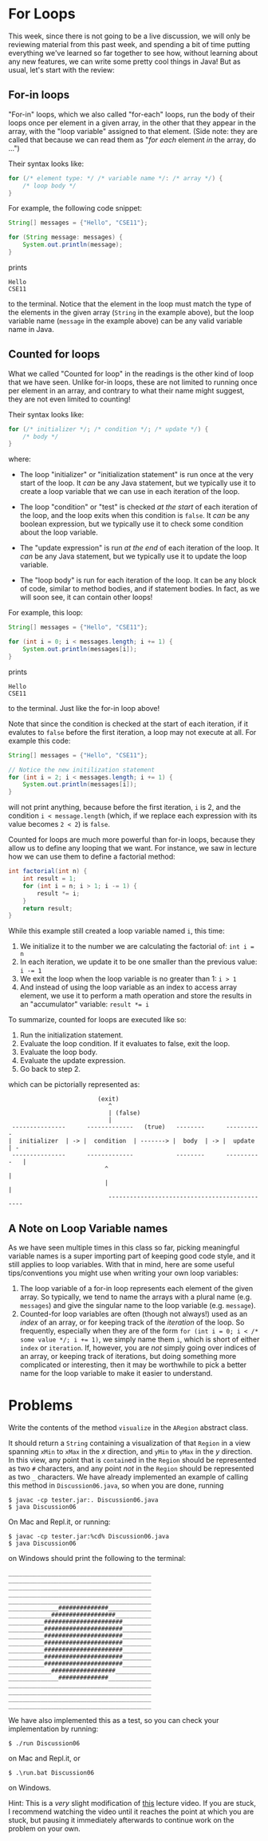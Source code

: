 # For Loops

This week, since there is not going to be a live discussion, we will only be reviewing material from this past week, and spending a bit of time putting everything we've learned so far together to see how, without learning about any new features, we can write some pretty cool things in Java! But as usual, let's start with the review:

## For-in loops
"For-in" loops, which we also called "for-each" loops, run the body of their loops once per element in a given array, in the other that they appear in the array, with the "loop variable" assigned to that element. (Side note: they are called that because we can read them as "*for each* element *in* the array, do ...")

Their syntax looks like:

```java
for (/* element type: */ /* variable name */: /* array */) {
    /* loop body */
}
```

For example, the following code snippet:

```java
String[] messages = {"Hello", "CSE11"};

for (String message: messages) {
    System.out.println(message);
}
```

prints

```log
Hello
CSE11
```

to the terminal. Notice that the element in the loop must match the type of the elements in the given array (`String` in the example above), but the loop variable name (`message` in the example above) can be any valid variable name in Java.

## Counted for loops
What we called "Counted for loop" in the readings is the other kind of loop that we have seen. Unlike for-in loops, these are not limited to running once per element in an array, and contrary to what their name might suggest, they are not even limited to counting!

Their syntax looks like:

```java
for (/* initializer */; /* condition */; /* update */) {
    /* body */
}
```

where:

- The loop "initializer" or "initialization statement" is run once at the very start of the loop. It _can_ be any Java statement, but we typically use it to create a loop variable that we can use in each iteration of the loop.

- The loop "condition" or "test" is checked _at the start_ of each iteration of the loop, and the loop exits when this condition is `false`. It _can_ be any boolean expression, but we typically use it to check some condition about the loop variable.

- The "update expression" is run _at the end_ of each iteration of the loop. It _can_ be any Java statement, but we typically use it to update the loop variable.

- The "loop body" is run for each iteration of the loop. It can be any block of code, similar to method bodies, and if statement bodies. In fact, as we will soon see, it can contain other loops!

For example, this loop:

```java
String[] messages = {"Hello", "CSE11"};

for (int i = 0; i < messages.length; i += 1) {
    System.out.println(messages[i]);
}
```

prints

```log
Hello
CSE11
```

to the terminal. Just like the for-in loop above!

Note that since the condition is checked at the start of each iteration, if it evalutes to `false` before the first iteration, a loop may not execute at all. For example this code:

```java
String[] messages = {"Hello", "CSE11"};

// Notice the new initilization statement
for (int i = 2; i < messages.length; i += 1) {
    System.out.println(messages[i]);
}
```

will not print anything, because before the first iteration, `i` is 2, and the condition `i < message.length` (which, if we replace each expression with its value becomes `2 < 2`) is `false`.

Counted for loops are much more powerful than for-in loops, because they allow us to define any looping that we want. For instance, we saw in lecture how we can use them to define a factorial method:

```java
int factorial(int n) {
    int result = 1;
    for (int i = n; i > 1; i -= 1) {
        result *= i;
    }
    return result;
}
```

While this example still created a loop variable named `i`, this time:
1. We initialize it to the number we are calculating the factorial of: `int i = n`
2. In each iteration, we update it to be one smaller than the previous value: `i -= 1`
3. We exit the loop when the loop variable is no greater than 1: `i > 1`
4. And instead of using the loop variable as an index to access array element, we use it to perform a math operation and store the results in an "accumulator" variable: `result *= i`

To summarize, counted for loops are executed like so:

1. Run the initialization statement.
2. Evaluate the loop condition. If it evaluates to false, exit the loop.
3. Evaluate the loop body.
4. Evaluate the update expression.
5. Go back to step 2.

which can be pictorially represented as:

```
                         (exit)
                            ^
                            | (false)
                            |
 ---------------      -------------   (true)   --------      ----------
|  initializer  | -> |  condition  | -------> |  body  | -> |  update  | -
 ---------------      -------------            --------      ----------   |
                           ^                                              |
                           |                                              |
                            ----------------------------------------------
```

## A Note on Loop Variable names
As we have seen multiple times in this class so far, picking meaningful variable names is a super importing part of keeping good code style, and it still applies to loop variables. With that in mind, here are some useful tips/conventions you might use when writing your own loop variables:

1. The loop variable of a for-in loop represents each element of the given array. So typically, we tend to name the arrays with a plural name (e.g. `messages`) and give the singular name to the loop variable (e.g. `message`).
2. Counted-for loop variables are often (though not always!) used as an _index_ of an array, or for keeping track of the _iteration_ of the loop. So frequently, especially when they are of the form `for (int i = 0; i < /* some value */; i += 1)`, we simply name them `i`, which is short of either `index` or `iteration`. If, however, you are _not_ simply going over indices of an array, or keeping track of iterations, but doing something more complicated or interesting, then it may be worthwhile to pick a better name for the loop variable to make it easier to understand.

# Problems
Write the contents of the method `visualize` in the `ARegion` abstract class.

It should return a `String` containing a visualization of that `Region` in a view spanning `xMin` to `xMax` in the _x_ direction, and `yMin` to `yMax` in the _y_ direction. In this view, any point that is `contain`ed in the `Region` should be represented as two `#` characters, and any point _not_ in the `Region` should be represented as two `_` characters. We have already implemented an example of calling this method in `Discussion06.java`, so when you are done, running

```log
$ javac -cp tester.jar:. Discussion06.java
$ java Discussion06
```

On Mac and Repl.it, or running:

```log
$ javac -cp tester.jar:%cd% Discussion06.java
$ java Discussion06
```

on Windows should print the following to the terminal:

```log
________________________________________
________________________________________
________________________________________
________________________________________
________________________________________
______________##############____________
____________##################__________
__________######################________
__________######################________
__________######################________
__________######################________
__________######################________
__________######################________
__________######################________
____________##################__________
______________##############____________
________________________________________
________________________________________
________________________________________
________________________________________
```

We have also implemented this as a test, so you can check your implementation by running:

```log
$ ./run Discussion06
```

on Mac and Repl.it, or

```log
$ .\run.bat Discussion06
```

on Windows.

Hint: This is a _very_ slight modification of [this](https://drive.google.com/file/d/157v75MQE_k0h-z9S3_tCVvaHIP-nvWFs/view?usp=sharing) lecture video. If you are stuck, I recommend watching the video until it reaches the point at which you are stuck, but pausing it immediately afterwards to continue work on the problem on your own.
